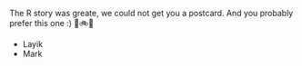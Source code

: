 The R story was greate, we could not get you a postcard. And you probably prefer this one :) 
🍅🚲🍻

* Layik
* Mark
